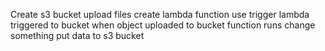 Create s3 bucket 
upload files
create lambda function use trigger
lambda triggered to bucket when object uploaded to bucket
function runs
change something
put data to s3 bucket